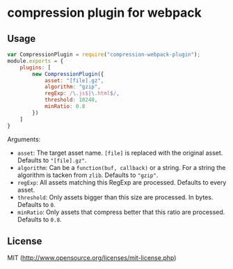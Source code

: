 # compression plugin for webpack

## Usage

``` javascript
var CompressionPlugin = require("compression-webpack-plugin");
module.exports = {
	plugins: [
		new CompressionPlugin({
			asset: "[file].gz",
			algorithm: "gzip",
			regExp: /\.js$|\.html$/,
			threshold: 10240,
			minRatio: 0.8
		})
	]
}
```

Arguments:

* `asset`: The target asset name. `[file]` is replaced with the original asset. Defaults to `"[file].gz"`.
* `algorithm`: Can be a `function(buf, callback)` or a string. For a string the algorithm is tacken from `zlib`. Defaults to `"gzip"`.
* `regExp`: All assets matching this RegExp are processed. Defaults to every asset.
* `threshold`: Only assets bigger than this size are processed. In bytes. Defaults to `0`.
* `minRatio`: Only assets that compress better that this ratio are processed. Defaults to `0.8`.

## License

MIT (http://www.opensource.org/licenses/mit-license.php)
